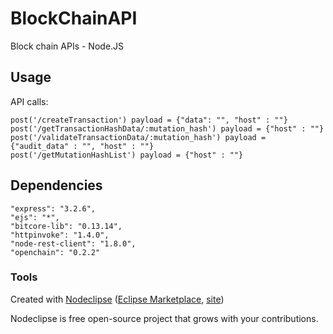 

# BlockChainAPI

Block chain APIs - Node.JS

## Usage

API calls:

	post('/createTransaction') payload = {"data": "", "host" : ""}
	post('/getTransactionHashData/:mutation_hash') payload = {"host" : ""}
	post('/validateTransactionData/:mutation_hash') payload = {"audit_data" : "", "host" : ""}
	post('/getMutationHashList') payload = {"host" : ""}
	
## Dependencies 

    "express": "3.2.6",
    "ejs": "*",
    "bitcore-lib": "0.13.14",
    "httpinvoke": "1.4.0",
    "node-rest-client": "1.8.0",
    "openchain": "0.2.2"

### Tools

Created with [Nodeclipse](https://github.com/Nodeclipse/nodeclipse-1)
 ([Eclipse Marketplace](http://marketplace.eclipse.org/content/nodeclipse), [site](http://www.nodeclipse.org))   

Nodeclipse is free open-source project that grows with your contributions.
